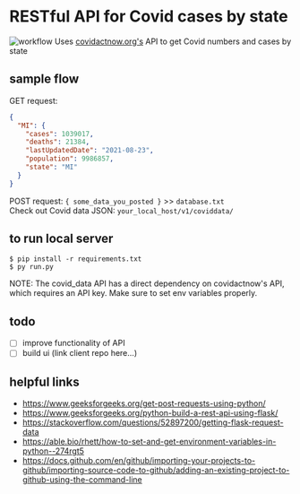 # RESTful API for Covid cases by state
![workflow](https://github.com/sagerg/react-app/actions/workflows/pylint.yml/badge.svg)
Uses [covidactnow.org's](https://covidactnow.org/data-api) API to get Covid numbers and cases by state
## sample flow
GET request:
```json
{
  "MI": {
    "cases": 1039017, 
    "deaths": 21384, 
    "lastUpdatedDate": "2021-08-23", 
    "population": 9986857, 
    "state": "MI"
  }
}
```
POST request: `{ some_data_you_posted }` >> `database.txt`  
Check out Covid data JSON: `your_local_host/v1/coviddata/`
## to run local server
```
$ pip install -r requirements.txt
$ py run.py
```
NOTE: The covid_data API has a direct dependency on covidactnow's API, which requires an API key. Make sure to set env variables properly.
## todo
- [ ] improve functionality of API
- [ ] build ui (link client repo here...)
## helpful links
- https://www.geeksforgeeks.org/get-post-requests-using-python/
- https://www.geeksforgeeks.org/python-build-a-rest-api-using-flask/
- https://stackoverflow.com/questions/52897200/getting-flask-request-data
- https://able.bio/rhett/how-to-set-and-get-environment-variables-in-python--274rgt5
- https://docs.github.com/en/github/importing-your-projects-to-github/importing-source-code-to-github/adding-an-existing-project-to-github-using-the-command-line
